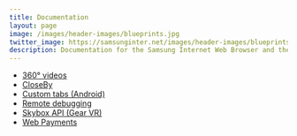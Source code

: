```yaml
---
title: Documentation
layout: page
image: /images/header-images/blueprints.jpg
twitter_image: https://samsunginter.net/images/header-images/blueprints.jpg
description: Documentation for the Samsung Internet Web Browser and the Samsung Internet for GearVR web browser.
---
```

<div class="doc-subsection">
    <ul>
        <li><a href="video-360.html">360° videos</a></li>
        <li><a href="closeby.html">CloseBy</a></li>
        <li><a href="custom-tabs.html">Custom tabs (Android)</a></li>
        <li><a href="remote-debugging.html">Remote debugging</a></li>
        <li><a href="skybox.html">Skybox API (Gear VR)</a></li>
        <li><a href="web-payments.html">Web Payments</a></li>
    </ul>
</div>